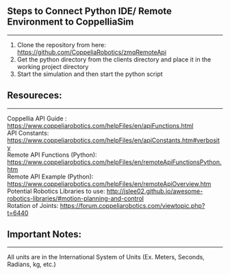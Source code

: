 ## Steps to Connect Python IDE/ Remote Environment to CoppelliaSim
***
1. Clone the repository from here: https://github.com/CoppeliaRobotics/zmqRemoteApi
2. Get the python directory from the clients directory and place it in the working project directory
3. Start the simulation and then start the python script


## Resoureces:
***
Coppellia API Guide : https://www.coppeliarobotics.com/helpFiles/en/apiFunctions.html 
<br>
API Constants: https://www.coppeliarobotics.com/helpFiles/en/apiConstants.htm#verbosity
<br>
Remote API Functions (Python): https://www.coppeliarobotics.com/helpFiles/en/remoteApiFunctionsPython.htm
<br>
Remote API Example (Python): https://www.coppeliarobotics.com/helpFiles/en/remoteApiOverview.htm
<br>
Potential Robotics Libraries to use: http://jslee02.github.io/awesome-robotics-libraries/#motion-planning-and-control
<br>
Rotation of Joints: https://forum.coppeliarobotics.com/viewtopic.php?t=6440
<br>

## Important Notes:
***
All units are in the International System of Units (Ex. Meters, Seconds, Radians, kg, etc.)